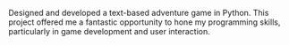 Designed and developed a text-based adventure game in Python. This project offered me  a fantastic opportunity to hone my programming skills, particularly in game development and user interaction.
